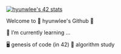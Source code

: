 [![hyunwlee's 42 stats](https://badge42.herokuapp.com/api/stats/hyunwlee)](https://github.com/JaeSeoKim/badge42)

<!--
**hyunwlee-dev/hyunwlee-dev** is a ✨ _special_ ✨ repository because its `README.md` (this file) appears on your GitHub profile.

Here are some ideas to get you started:

- 🔭 I’m currently working on ...
- 🌱 I’m currently learning ...
- 👯 I’m looking to collaborate on ...
- 🤔 I’m looking for help with ...
- 💬 Ask me about ...
- 📫 How to reach me: ...
- 😄 Pronouns: ...
- ⚡ Fun fact: ...
-->

Welcome to 🐷 hyunwlee's Github 👋

🌱 I’m currently learning ...

🖥 genesis of code (in 42)
🐣 algorithm study
